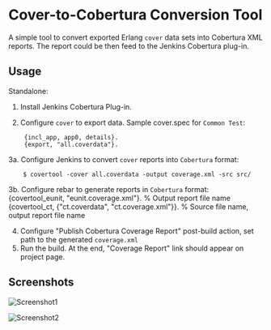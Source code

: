 Cover-to-Cobertura Conversion Tool 
==================================

A simple tool to convert exported Erlang `cover` data sets into Cobertura XML
reports. The report could be then feed to the Jenkins Cobertura plug-in.

Usage
-----

Standalone:

1. Install Jenkins Cobertura Plug-in.
2. Configure `cover` to export data. Sample cover.spec for `Common Test`:

        {incl_app, app0, details}.
        {export, "all.coverdata"}.
3a. Configure Jenkins to convert `cover` reports into `Cobertura` format:
  
        $ covertool -cover all.coverdata -output coverage.xml -src src/
3b. Configure rebar to generate reports in `Cobertura` format:
        {covertool_eunit, "eunit.coverage.xml"}. % Output report file name
        {covertool_ct, {"ct.coverdata", "ct.coverage.xml"}}. % Source file name, output report file name

4. Configure "Publish Cobertura Coverage Report" post-build action, set path
to the generated `coverage.xml`
5. Run the build. At the end, "Coverage Report" link should appear on project page.

Screenshots
-----------

![Screenshot1](covertool/raw/master/screenshots/shot1.png)

![Screenshot2](covertool/raw/master/screenshots/shot2.png)


